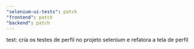 ```yaml
---
"selenium-ui-tests": patch
"frontend": patch
"backend": patch
---
```


test: cria os testes de perfil no projeto selenium e refatora a tela de perfil

